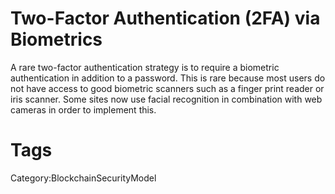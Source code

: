 # Two-Factor Authentication (2FA) via Biometrics

A rare two-factor authentication strategy is to require a biometric authentication in addition to a password. This is rare because most users do not have access to good biometric scanners such as a finger print reader or iris scanner. Some sites now use facial recognition in combination with web cameras in order to implement this.


# Tags

Category:BlockchainSecurityModel
